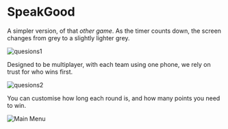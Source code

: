 # SpeakGood

A simpler version, of that _other game_. As the timer counts down, the screen changes from grey to a slightly lighter grey.


![quesions1](https://i.imgur.com/tcz3Vs9.png)

Designed to be multiplayer, with each team using one phone, we rely on trust for who wins first.

![quesions2](https://i.imgur.com/Zs4TsAE.png)

You can customise how long each round is, and how many points you need to win.

![Main Menu](https://i.imgur.com/TjUkceq.png)
